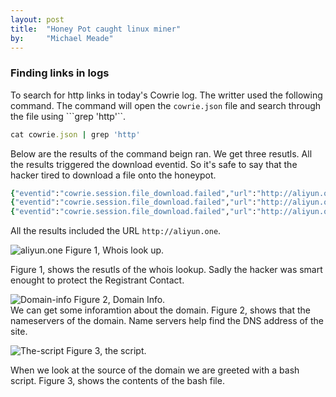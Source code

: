 ```yaml
---
layout: post
title:  "Honey Pot caught linux miner"
by:     "Michael Meade"
---
```


### Finding links in logs
To search for http links in today's Cowrie log. The writter used the following command. The command will open the ```cowrie.json``` file and search through the file using ```grep 'http'``.

```ruby
cat cowrie.json | grep 'http' 

```
Below are the results of the command beign ran. We get three resutls. All the results triggered the download eventid. So it's safe to say that the hacker tired to download a file onto the honeypot.

```ruby
{"eventid":"cowrie.session.file_download.failed","url":"http://aliyun.one)","message":"Attempt to download file(s) from URL (http://aliyun.one)) failed","sensor":"0b4427e4fa94","timestamp":"2019-12-02T22:20:13.192017Z","src_ip":"172.17.0.1","session":"33f4195a1e28"}
{"eventid":"cowrie.session.file_download.failed","url":"http://aliyun.one)","message":"Attempt to download file(s) from URL (http://aliyun.one)) failed","sensor":"0b4427e4fa94","timestamp":"2019-12-02T22:20:13.242504Z","src_ip":"172.17.0.1","session":"c2c28e5f5a43"}
{"eventid":"cowrie.session.file_download.failed","url":"http://aliyun.one)","message":"Attempt to download file(s) from URL (http://aliyun.one)) failed","sensor":"0b4427e4fa94","timestamp":"2019-12-02T22:20:13.245058Z","src_ip":"172.17.0.1","session":"92257240bbc3"}
```
All the results included the URL ```http://aliyun.one```. 

![aliyun.one](https://i.imgur.com/EWFC16B.png=100x20)
Figure 1, Whois look up.<br>

Figure 1, shows the resutls of the whois lookup. Sadly the hacker was smart enought to protect the Registrant Contact. 

![Domain-info](https://i.imgur.com/vzIz8sr.png=100x20)
Figure 2, Domain Info.<br>
We can get some inforamtion about the domain. Figure 2, shows that the nameservers of the domain. Name servers help find the DNS address of the site.

![The-script](https://i.imgur.com/MBOjQI7.png=100x20)
Figure 3, the script.
 
When we look at the source of the domain we are greeted with a bash script. 
Figure 3, shows the contents of the bash file.

